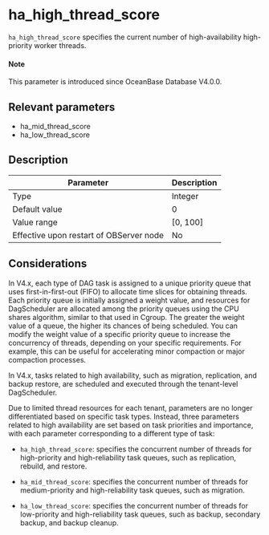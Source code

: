 # ha_high_thread_score

`ha_high_thread_score` specifies the current number of high-availability high-priority worker threads.

<main id="notice" type='explain'>
  <h4>Note</h4>
  <p>This parameter is introduced since OceanBase Database V4.0.0. </p>
</main>

## Relevant parameters

* ha_mid_thread_score
* ha_low_thread_score

## Description

| **Parameter** | **Description** |
| --- | --- |
| Type | Integer |
| Default value | 0 |
| Value range | [0, 100] |
| Effective upon restart of OBServer node | No |

## Considerations

In V4.x, each type of DAG task is assigned to a unique priority queue that uses first-in-first-out (FIFO) to allocate time slices for obtaining threads. Each priority queue is initially assigned a weight value, and resources for DagScheduler are allocated among the priority queues using the CPU shares algorithm, similar to that used in Cgroup. The greater the weight value of a queue, the higher its chances of being scheduled. You can modify the weight value of a specific priority queue to increase the concurrency of threads, depending on your specific requirements. For example, this can be useful for accelerating minor compaction or major compaction processes.

In V4.x, tasks related to high availability, such as migration, replication, and backup restore, are scheduled and executed through the tenant-level DagScheduler. 

Due to limited thread resources for each tenant, parameters are no longer differentiated based on specific task types. Instead, three parameters related to high availability are set based on task priorities and importance, with each parameter corresponding to a different type of task:

* `ha_high_thread_score`: specifies the concurrent number of threads for high-priority and high-reliability task queues, such as replication, rebuild, and restore.

* `ha_mid_thread_score`: specifies the concurrent number of threads for medium-priority and high-reliability task queues, such as migration.

* `ha_low_thread_score`: specifies the concurrent number of threads for low-priority and high-reliability task queues, such as backup, secondary backup, and backup cleanup.